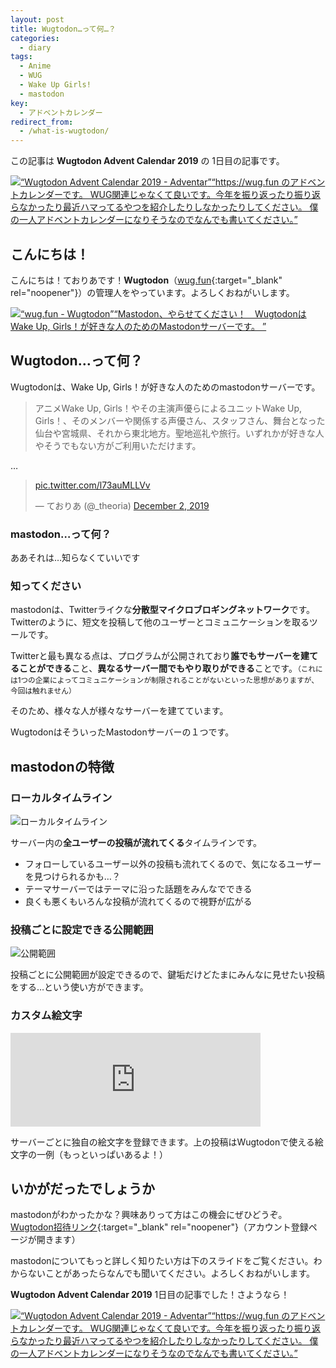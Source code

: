 ```yaml
---
layout: post
title: Wugtodon…って何…？
categories:
  - diary
tags:
  - Anime
  - WUG
  - Wake Up Girls!
  - mastodon
key:
  - アドベントカレンダー
redirect_from:
  - /what-is-wugtodon/
---
```


この記事は **Wugtodon Advent Calendar 2019** の 1日目の記事です。

<div class="embed-html-box"><p class="embed-html-box-inner"><a href="https://adventar.org/calendars/3956" target="_blank" rel="noopener nofollow"><span class="embed-html-box_image"><img src="https://woinc.jp/img/cache/thumbnail-1x1.svg" style="background-image: url(https://adventar.org/og_image.png);"></span><span class="embed-html-box_meta"><span class="embed-html-box_title"><q>Wugtodon Advent Calendar 2019 - Adventar</q></span><span class="embed-html-box_description"><q>https://wug.fun のアドベントカレンダーです。 WUG関連じゃなくて良いです。今年を振り返ったり振り返らなかったり最近ハマってるやつを紹介したりしなかったりしてください。 僕の一人アドベントカレンダーになりそうなのでなんでも書いてください。</q></span></span></a></p></div>

## こんにちは！
こんにちは！ておりあです！**Wugtodon**（[wug.fun](https://wug.fun){:target="_blank" rel="noopener"}）の管理人をやっています。よろしくおねがいします。

<div class="embed-html-box"><p class="embed-html-box-inner"><a href="https://wug.fun" target="_blank" rel="noopener nofollow"><span class="embed-html-box_image"><img src="https://woinc.jp/img/cache/thumbnail-120x63.svg" style="background-image: url(https://media.wug.fun/site_uploads/files/000/000/002/original/preview.png);"></span><span class="embed-html-box_meta"><span class="embed-html-box_title"><q>wug.fun - Wugtodon</q></span><span class="embed-html-box_description"><q>Mastodon、やらせてください！　WugtodonはWake Up, Girls！が好きな人のためのMastodonサーバーです。 </q></span></span></a></p></div>

## Wugtodon…って何？

Wugtodonは、Wake Up, Girls！が好きな人のためのmastodonサーバーです。

> アニメWake Up, Girls！やその主演声優らによるユニットWake Up, Girls！、そのメンバーや関係する声優さん、スタッフさん、舞台となった仙台や宮城県、それから東北地方。聖地巡礼や旅行。いずれかが好きな人やそうでもない方がご利用いただけます。

…

<blockquote class="twitter-tweet"><p lang="und" dir="ltr"><a href="https://t.co/l73auMLLVv">pic.twitter.com/l73auMLLVv</a></p>&mdash; ておりあ (@_theoria) <a href="https://twitter.com/_theoria/status/1201522479568547840?ref_src=twsrc%5Etfw">December 2, 2019</a></blockquote> <script async src="https://platform.twitter.com/widgets.js" charset="utf-8"></script> 

### mastodon…って何？
ああそれは…知らなくていいです

### 知ってください
mastodonは、Twitterライクな**分散型マイクロブロギングネットワーク**です。Twitterのように、短文を投稿して他のユーザーとコミュニケーションを取るツールです。

Twitterと最も異なる点は、プログラムが公開されており**誰でもサーバーを建てることができる**こと、**異なるサーバー間でもやり取りができる**ことです。<small>（これには1つの企業によってコミュニケーションが制限されることがないといった思想がありますが、今回は触れません）</small>

そのため、様々な人が様々なサーバーを建てています。

WugtodonはそういったMastodonサーバーの１つです。

## mastodonの特徴
### ローカルタイムライン
![ローカルタイムライン](https://i.imgur.com/kvqHFzm.png)

サーバー内の**全ユーザーの投稿が流れてくる**タイムラインです。
- フォローしているユーザー以外の投稿も流れてくるので、気になるユーザーを見つけられるかも…？
- テーマサーバーではテーマに沿った話題をみんなでできる
- 良くも悪くもいろんな投稿が流れてくるので視野が広がる

### 投稿ごとに設定できる公開範囲
![公開範囲](https://i.imgur.com/uSfBFzf.png)

投稿ごとに公開範囲が設定できるので、鍵垢だけどたまにみんなに見せたい投稿をする…という使い方ができます。

### カスタム絵文字

<iframe src="https://wug.fun/@theoria/103239132015385469/embed" class="mastodon-embed" style="max-width: 100%; border: 0" width="400" allowfullscreen="allowfullscreen"></iframe><script src="https://wug.fun/embed.js" async="async"></script>

サーバーごとに独自の絵文字を登録できます。上の投稿はWugtodonで使える絵文字の一例（もっといっぱいあるよ！）

## いかがだったでしょうか
mastodonがわかったかな？興味ありって方はこの機会にぜひどうぞ。[Wugtodon招待リンク](https://wug.fun/invite/b5X9zdeQ){:target="_blank" rel="noopener"}（アカウント登録ページが開きます）

mastodonについてもっと詳しく知りたい方は下のスライドをご覧ください。わからないことがあったらなんでも聞いてください。よろしくおねがいします。
<script async class="speakerdeck-embed" data-id="334b8ccaceaf4ef685c1e0ddd0e527b1" data-ratio="1.33333333333333" src="//speakerdeck.com/assets/embed.js"></script>

**Wugtodon Advent Calendar 2019** 1日目の記事でした！さようなら！

<div class="embed-html-box"><p class="embed-html-box-inner"><a href="https://adventar.org/calendars/3956" target="_blank" rel="noopener nofollow"><span class="embed-html-box_image"><img src="https://woinc.jp/img/cache/thumbnail-1x1.svg" style="background-image: url(https://adventar.org/og_image.png);"></span><span class="embed-html-box_meta"><span class="embed-html-box_title"><q>Wugtodon Advent Calendar 2019 - Adventar</q></span><span class="embed-html-box_description"><q>https://wug.fun のアドベントカレンダーです。 WUG関連じゃなくて良いです。今年を振り返ったり振り返らなかったり最近ハマってるやつを紹介したりしなかったりしてください。 僕の一人アドベントカレンダーになりそうなのでなんでも書いてください。</q></span></span></a></p></div>
